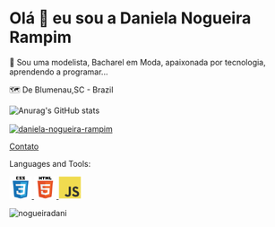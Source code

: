 <h1 align="left">Olá 👋 eu sou a Daniela Nogueira Rampim</h1>
<p align="left">🧵 Sou uma modelista, Bacharel em Moda, apaixonada por tecnologia, aprendendo a programar...</p>
<p align="left">🗺️ De Blumenau,SC - Brazil </p>


![Anurag's GitHub stats](https://github-readme-stats.vercel.app/api?username=nogueiraDani&show_icons=true&theme=bear)

<p align="left">
    <a href="https://linkedin.com/in/daniela-nogueira-rampim" target="blank"><img align="center"
            src="https://raw.githubusercontent.com/rahuldkjain/github-profile-readme-generator/master/src/images/icons/Social/linked-in-alt.svg"
            alt="daniela-nogueira-rampim" height="30" width="40" /></a>
</p>
<p>
    <a href="mailto:nogueiradanielaa@gmail.com" target="">Contato</a>
</p>
<p align="left">


<p align="left">Languages and Tools:</p>
<p align="left"> <a href="https://www.w3schools.com/css/" target="_blank" rel="noreferrer"> <img
                src="https://raw.githubusercontent.com/devicons/devicon/master/icons/css3/css3-original-wordmark.svg"
                alt="css3" width="40" height="40" /> </a> <a href="https://www.w3.org/html/" target="_blank"
            rel="noreferrer"> <img
                src="https://raw.githubusercontent.com/devicons/devicon/master/icons/html5/html5-original-wordmark.svg"
                alt="html5" width="40" height="40" /> </a> <a
            href="https://developer.mozilla.org/en-US/docs/Web/JavaScript" target="_blank" rel="noreferrer"> <img
                src="https://raw.githubusercontent.com/devicons/devicon/master/icons/javascript/javascript-original.svg"
                alt="javascript" width="40" height="40" /> </a> </p>

  <p align="left"> <img
            src="https://komarev.com/ghpvc/?username=nogueiradani&label=Profile%20views&color=0e75b6&style=flat"
            alt="nogueiradani" /> </p>






